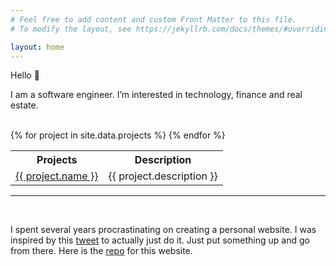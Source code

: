 ```yaml
---
# Feel free to add content and custom Front Matter to this file.
# To modify the layout, see https://jekyllrb.com/docs/themes/#overriding-theme-defaults

layout: home
---
```


Hello 👋

I am a software engineer. I’m interested in technology, finance and real estate.

<br>

<table class="table-first-col-nowrap">
  <tr>
    <th>Projects</th>
    <th>Description</th>
  </tr>
  {% for project in site.data.projects %}
  <tr>
    <td><a href="{{ project.url }}">{{ project.name }}</a></td>
    <td>{{ project.description }}</td>
  </tr>
  {% endfor %}
</table>

---

<br />

I spent several years procrastinating on creating a personal website. I was inspired by this [tweet](https://twitter.com/RamVasuthevan/status/1589036193966329856?s=20&t=ugmG3OLXRUIKGov6VA4zEQ) to actually just do it. Just put something up and go from there. Here is the [repo](https://github.com/RamVasuthevan/Personal-Website) for this website.
